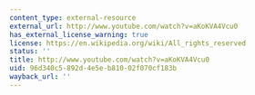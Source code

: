 ```yaml
---
content_type: external-resource
external_url: http://www.youtube.com/watch?v=aKoKVA4Vcu0
has_external_license_warning: true
license: https://en.wikipedia.org/wiki/All_rights_reserved
status: ''
title: http://www.youtube.com/watch?v=aKoKVA4Vcu0
uid: 96d340c5-892d-4e5e-b810-02f070cf183b
wayback_url: ''
---
```

